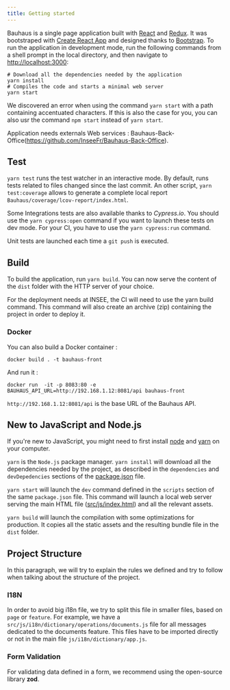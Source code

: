 ```yaml
---
title: Getting started
---
```


Bauhaus is a single page application built with [React](https://facebook.github.io/react/) and [Redux](https://github.com/reactjs/reduxreact). It was bootstraped with [Create React App](https://github.com/facebook/create-react-app) and designed thanks to [Bootstrap](https://github.com/twbs/bootstrap). To run the application in development mode, run the following commands from a shell prompt in the local directory, and then navigate to [http://localhost:3000](http://localhost:3000):

```shell
# Download all the dependencies needed by the application
yarn install
# Compiles the code and starts a minimal web server
yarn start
```

We discovered an error when using the command `yarn start` with a path containing accentuated characters. If this is also the case for you, you can also usr the command `npm start` instead of `yarn start`.

Application needs externals Web services : Bauhaus-Back-Office(https://github.com/InseeFr/Bauhaus-Back-Office).

## Test

`yarn test` runs the test watcher in an interactive mode. By default, runs tests related to files changed since the last commit.
An other script, `yarn test:coverage` allows to generate a complete local report `Bauhaus/coverage/lcov-report/index.html`.

Some Integrations tests are also available thanks to _Cypress.io_. You should use the `yarn cypress:open` command if you want to launch these tests on dev mode. For your CI, you have to use the `yarn cypress:run` command.

Unit tests are launched each time a `git push` is executed.

## Build

To build the application, run `yarn build`. You can now serve the content of the `dist` folder with the HTTP server of your choice. 

For the deployment needs at INSEE, the CI will need to use the yarn build command. This command will also create an archive (zip) containing the project in order to deploy it.

### Docker

You can also build a Docker container :

```shell
docker build . -t bauhaus-front
````

And run it :

```shell
docker run  -it -p 8083:80 -e BAUHAUS_API_URL=http://192.168.1.12:8081/api bauhaus-front
```

`http://192.168.1.12:8081/api` is the base URL of the Bauhaus API.

## New to JavaScript and Node.js

If you're new to JavaScript, you might need to first install [node](https://nodejs.org/en/download/) and [yarn](https://github.com/yarnpkg/yarn) on your computer.

`yarn` is the `Node.js` package manager. `yarn install` will download all the dependencies needed by the project, as described in the `dependencies` and `devDepedencies` sections of the [package.json](https://github.com/InseeFr/Bauhaus/blob/main/package.json) file.

`yarn start` will launch the `dev` command defined in the `scripts` section of the same `package.json` file. This command will launch a local web server serving the main HTML file ([src/js/index.html](https://github.com/InseeFr/Bauhaus/blob/main/public/index.html)) and all the relevant assets.

`yarn build` will launch the compilation with some optimizations for production. It copies all the static assets and the resulting bundle file in the `dist` folder.

## Project Structure

In this paragraph, we will try to explain the rules we defined and try to follow when talking about the structure of the project.


### I18N

In order to avoid big i18n file, we try to split this file in smaller files, based on `page` or `feature`. For example, we have a `src/js/i18n/dictionary/operations/documents.js` file for all messages dedicated to the documents feature.
This files have to be imported directly or not in the main file `js/i18n/dictionary/app.js`.

### Form Validation

For validating data defined in a form, we recommend using the open-source library **zod**.

